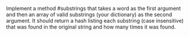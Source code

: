 Implement a method #substrings that takes a word as the first argument and then an array of valid substrings
(your dictionary) as the second argument. It should return a hash listing each substring (case insensitive)
that was found in the original string and how many times it was found.
